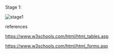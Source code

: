 Stage 1:

![stage1](screenshot1.png)


references

https://www.w3schools.com/html/html_tables.asp


https://www.w3schools.com/html/html_forms.asp
